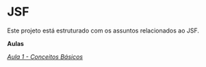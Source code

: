 # JSF

Este projeto está estruturado com os assuntos relacionados ao JSF.

**Aulas**

*[Aula 1 - Conceitos Básicos ](https://github.com/ifpb-disciplinas-2020-2/ads-dac-jsf/commit/566935d9b22b5a939990def346c117bdea4d51ae)*
